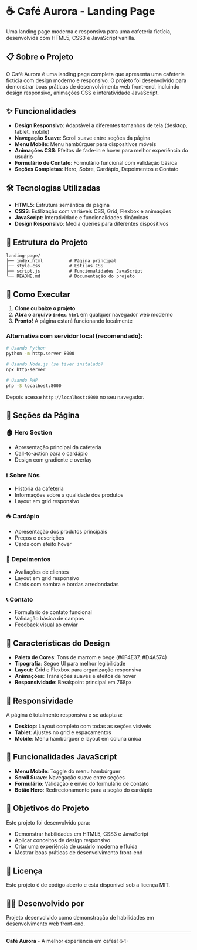 # ☕ Café Aurora - Landing Page

Uma landing page moderna e responsiva para uma cafeteria fictícia, desenvolvida com HTML5, CSS3 e JavaScript vanilla.

## 📋 Sobre o Projeto

O Café Aurora é uma landing page completa que apresenta uma cafeteria fictícia com design moderno e responsivo. O projeto foi desenvolvido para demonstrar boas práticas de desenvolvimento web front-end, incluindo design responsivo, animações CSS e interatividade JavaScript.

## ✨ Funcionalidades

- **Design Responsivo**: Adaptável a diferentes tamanhos de tela (desktop, tablet, mobile)
- **Navegação Suave**: Scroll suave entre seções da página
- **Menu Mobile**: Menu hambúrguer para dispositivos móveis
- **Animações CSS**: Efeitos de fade-in e hover para melhor experiência do usuário
- **Formulário de Contato**: Formulário funcional com validação básica
- **Seções Completas**: Hero, Sobre, Cardápio, Depoimentos e Contato

## 🛠️ Tecnologias Utilizadas

- **HTML5**: Estrutura semântica da página
- **CSS3**: Estilização com variáveis CSS, Grid, Flexbox e animações
- **JavaScript**: Interatividade e funcionalidades dinâmicas
- **Design Responsivo**: Media queries para diferentes dispositivos

## 📁 Estrutura do Projeto

```
landing-page/
├── index.html          # Página principal
├── style.css           # Estilos CSS
├── script.js           # Funcionalidades JavaScript
└── README.md           # Documentação do projeto
```

## 🚀 Como Executar

1. **Clone ou baixe o projeto**
2. **Abra o arquivo `index.html`** em qualquer navegador web moderno
3. **Pronto!** A página estará funcionando localmente

### Alternativa com servidor local (recomendado):

```bash
# Usando Python
python -m http.server 8000

# Usando Node.js (se tiver instalado)
npx http-server

# Usando PHP
php -S localhost:8000
```

Depois acesse `http://localhost:8000` no seu navegador.

## 📱 Seções da Página

### 🏠 **Hero Section**
- Apresentação principal da cafeteria
- Call-to-action para o cardápio
- Design com gradiente e overlay

### ℹ️ **Sobre Nós**
- História da cafeteria
- Informações sobre a qualidade dos produtos
- Layout em grid responsivo

### ☕ **Cardápio**
- Apresentação dos produtos principais
- Preços e descrições
- Cards com efeito hover

### 💬 **Depoimentos**
- Avaliações de clientes
- Layout em grid responsivo
- Cards com sombra e bordas arredondadas

### 📞 **Contato**
- Formulário de contato funcional
- Validação básica de campos
- Feedback visual ao enviar

## 🎨 Características do Design

- **Paleta de Cores**: Tons de marrom e bege (#6F4E37, #D4A574)
- **Tipografia**: Segoe UI para melhor legibilidade
- **Layout**: Grid e Flexbox para organização responsiva
- **Animações**: Transições suaves e efeitos de hover
- **Responsividade**: Breakpoint principal em 768px

## 📱 Responsividade

A página é totalmente responsiva e se adapta a:
- **Desktop**: Layout completo com todas as seções visíveis
- **Tablet**: Ajustes no grid e espaçamentos
- **Mobile**: Menu hambúrguer e layout em coluna única

## 🔧 Funcionalidades JavaScript

- **Menu Mobile**: Toggle do menu hambúrguer
- **Scroll Suave**: Navegação suave entre seções
- **Formulário**: Validação e envio do formulário de contato
- **Botão Hero**: Redirecionamento para a seção do cardápio

## 🎯 Objetivos do Projeto

Este projeto foi desenvolvido para:
- Demonstrar habilidades em HTML5, CSS3 e JavaScript
- Aplicar conceitos de design responsivo
- Criar uma experiência de usuário moderna e fluida
- Mostrar boas práticas de desenvolvimento front-end

## 📄 Licença

Este projeto é de código aberto e está disponível sob a licença MIT.

## 👨‍💻 Desenvolvido por

Projeto desenvolvido como demonstração de habilidades em desenvolvimento web front-end.

---

**Café Aurora** - A melhor experiência em cafés! ☕✨
